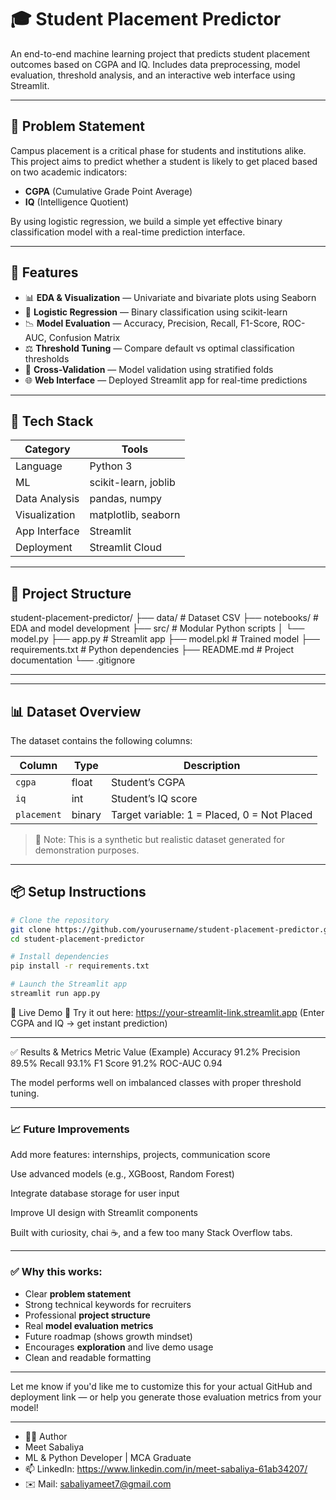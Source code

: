 # 🎓 Student Placement Predictor

An end-to-end machine learning project that predicts student placement outcomes based on CGPA and IQ. Includes data preprocessing, model evaluation, threshold analysis, and an interactive web interface using Streamlit.

---

## 📌 Problem Statement

Campus placement is a critical phase for students and institutions alike. This project aims to predict whether a student is likely to get placed based on two academic indicators:
- **CGPA** (Cumulative Grade Point Average)
- **IQ** (Intelligence Quotient)

By using logistic regression, we build a simple yet effective binary classification model with a real-time prediction interface.

---

## 🚀 Features

- 📊 **EDA & Visualization** — Univariate and bivariate plots using Seaborn
- 🤖 **Logistic Regression** — Binary classification using scikit-learn
- 📉 **Model Evaluation** — Accuracy, Precision, Recall, F1-Score, ROC-AUC, Confusion Matrix
- ⚖️ **Threshold Tuning** — Compare default vs optimal classification thresholds
- 🧪 **Cross-Validation** — Model validation using stratified folds
- 🌐 **Web Interface** — Deployed Streamlit app for real-time predictions

---

## 🧠 Tech Stack

| Category | Tools |
|---------|-------|
| Language | Python 3 |
| ML | scikit-learn, joblib |
| Data Analysis | pandas, numpy |
| Visualization | matplotlib, seaborn |
| App Interface | Streamlit |
| Deployment | Streamlit Cloud |

---

## 📁 Project Structure

student-placement-predictor/
├── data/ # Dataset CSV
├── notebooks/ # EDA and model development
├── src/ # Modular Python scripts
│ └── model.py
├── app.py # Streamlit app
├── model.pkl # Trained model
├── requirements.txt # Python dependencies
├── README.md # Project documentation
└── .gitignore

---


---

## 📊 Dataset Overview

The dataset contains the following columns:

| Column     | Type    | Description                         |
|------------|---------|-------------------------------------|
| `cgpa`     | float   | Student’s CGPA                      |
| `iq`       | int     | Student’s IQ score                  |
| `placement`| binary  | Target variable: 1 = Placed, 0 = Not Placed |

> 📌 Note: This is a synthetic but realistic dataset generated for demonstration purposes.

---

## 📦 Setup Instructions

```bash
# Clone the repository
git clone https://github.com/yourusername/student-placement-predictor.git
cd student-placement-predictor

# Install dependencies
pip install -r requirements.txt

# Launch the Streamlit app
streamlit run app.py

```
🔗 Live Demo
🎯 Try it out here: https://your-streamlit-link.streamlit.app
(Enter CGPA and IQ → get instant prediction)

---

✅ Results & Metrics
Metric	Value (Example)
Accuracy	91.2%
Precision	89.5%
Recall	93.1%
F1 Score	91.2%
ROC-AUC	0.94

The model performs well on imbalanced classes with proper threshold tuning.

---

### 📈 Future Improvements
Add more features: internships, projects, communication score

Use advanced models (e.g., XGBoost, Random Forest)

Integrate database storage for user input

Improve UI design with Streamlit components

Built with curiosity, chai ☕, and a few too many Stack Overflow tabs.


---

### ✅ Why this works:

- Clear **problem statement**
- Strong technical keywords for recruiters
- Professional **project structure**
- Real **model evaluation metrics**
- Future roadmap (shows growth mindset)
- Encourages **exploration** and live demo usage
- Clean and readable formatting

---

Let me know if you'd like me to customize this for your actual GitHub and deployment link — or help you generate those evaluation metrics from your model!

---

- 🧑‍💻 Author
- Meet Sabaliya
- ML & Python Developer | MCA Graduate
- 📫 LinkedIn: https://www.linkedin.com/in/meet-sabaliya-61ab34207/ 
- ✉️ Mail: sabaliyameet7@gmail.com


